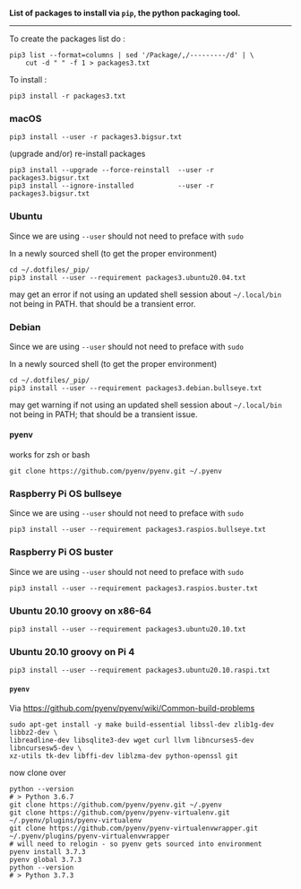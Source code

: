 **List of packages to install via `pip`, the python packaging tool.**

---

To create the packages list do :

```
pip3 list --format=columns | sed '/Package/,/---------/d' | \
    cut -d " " -f 1 > packages3.txt
```

To install :

```
pip3 install -r packages3.txt
```

### macOS


```shell
pip3 install --user -r packages3.bigsur.txt
```

(upgrade and/or) re-install packages

```shell
pip3 install --upgrade --force-reinstall  --user -r packages3.bigsur.txt
pip3 install --ignore-installed           --user -r packages3.bigsur.txt
```

### Ubuntu

Since we are using `--user` should not need to preface with `sudo`

In a newly sourced shell (to get the proper environment)

```shell
cd ~/.dotfiles/_pip/
pip3 install --user --requirement packages3.ubuntu20.04.txt
```

may get an error if not using an updated shell session about `~/.local/bin` not being in PATH. that should be a transient error.

### Debian

Since we are using `--user` should not need to preface with `sudo`

In a newly sourced shell (to get the proper environment)

```shell
cd ~/.dotfiles/_pip/
pip3 install --user --requirement packages3.debian.bullseye.txt
```

may get warning if not using an updated shell session about `~/.local/bin` not being in PATH; that should be a transient issue.

#### pyenv

works for zsh or bash

```
git clone https://github.com/pyenv/pyenv.git ~/.pyenv
```


### Raspberry Pi OS bullseye

Since we are using `--user` should not need to preface with `sudo`

```shell
pip3 install --user --requirement packages3.raspios.bullseye.txt
```

### Raspberry Pi OS buster

Since we are using `--user` should not need to preface with `sudo`

```shell
pip3 install --user --requirement packages3.raspios.buster.txt
```

### Ubuntu 20.10 groovy on x86-64

```shell
pip3 install --user --requirement packages3.ubuntu20.10.txt
```

### Ubuntu 20.10 groovy on Pi 4

```shell
pip3 install --user --requirement packages3.ubuntu20.10.raspi.txt
```


#### `pyenv`

Via https://github.com/pyenv/pyenv/wiki/Common-build-problems

```
sudo apt-get install -y make build-essential libssl-dev zlib1g-dev libbz2-dev \
libreadline-dev libsqlite3-dev wget curl llvm libncurses5-dev libncursesw5-dev \
xz-utils tk-dev libffi-dev liblzma-dev python-openssl git
```

now clone over

```
python --version
# > Python 3.6.7
git clone https://github.com/pyenv/pyenv.git ~/.pyenv
git clone https://github.com/pyenv/pyenv-virtualenv.git ~/.pyenv/plugins/pyenv-virtualenv
git clone https://github.com/pyenv/pyenv-virtualenvwrapper.git ~/.pyenv/plugins/pyenv-virtualenvwrapper
# will need to relogin - so pyenv gets sourced into environment
pyenv install 3.7.3
pyenv global 3.7.3
python --version
# > Python 3.7.3
```

